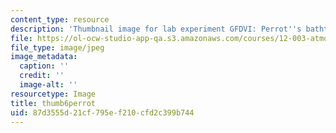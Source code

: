 ```yaml
---
content_type: resource
description: 'Thumbnail image for lab experiment GFDVI: Perrot''s bathtub experiment.'
file: https://ol-ocw-studio-app-qa.s3.amazonaws.com/courses/12-003-atmosphere-ocean-and-climate-dynamics-fall-2008/87d3555d21cf795ef210cfd2c399b744_thumb6perrot.JPG
file_type: image/jpeg
image_metadata:
  caption: ''
  credit: ''
  image-alt: ''
resourcetype: Image
title: thumb6perrot
uid: 87d3555d-21cf-795e-f210-cfd2c399b744
---
```

